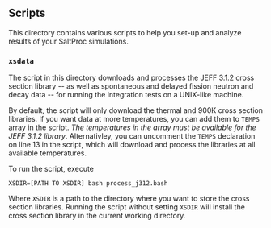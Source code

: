 ## Scripts
This directory contains various scripts to help you set-up and analyze results
of your SaltProc simulations.

### `xsdata`
The script in this directory downloads and processes the JEFF 
3.1.2 cross section library -- as well as spontaneous and delayed fission neutron and
decay data -- for running the integration tests 
on a UNIX-like machine.

By default, the script will only download the thermal and 900K 
cross section libraries. If you want data at more temperatures,
you can add them to ``TEMPS`` array in the script. *The temperatures
in the array must be available for the JEFF 3.1.2 library*. Alternativley,
you can uncomment the ``TEMPS`` declaration on line 13 in the script,
which will download and process the libraries at all available temperatures.

To run the script, execute
```
XSDIR=[PATH TO XSDIR] bash process_j312.bash
```

Where `XSDIR` is a path to the directory where you want to store the cross 
section libraries. Running the script without setting `XSDIR` will install the cross section library in the current working directory.

